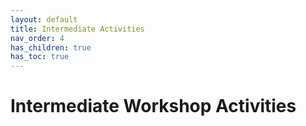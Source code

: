 ```yaml
---
layout: default
title: Intermediate Activities
nav_order: 4
has_children: true
has_toc: true
---
```

# Intermediate Workshop Activities
